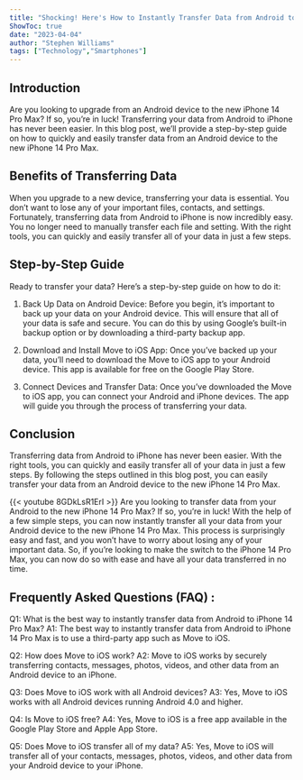 ```yaml
---
title: "Shocking! Here's How to Instantly Transfer Data from Android to iPhone 14 Pro Max!"
ShowToc: true 
date: "2023-04-04"
author: "Stephen Williams" 
tags: ["Technology","Smartphones"]
---
```

## Introduction

Are you looking to upgrade from an Android device to the new iPhone 14 Pro Max? If so, you’re in luck! Transferring your data from Android to iPhone has never been easier. In this blog post, we’ll provide a step-by-step guide on how to quickly and easily transfer data from an Android device to the new iPhone 14 Pro Max.

## Benefits of Transferring Data

When you upgrade to a new device, transferring your data is essential. You don’t want to lose any of your important files, contacts, and settings. Fortunately, transferring data from Android to iPhone is now incredibly easy. You no longer need to manually transfer each file and setting. With the right tools, you can quickly and easily transfer all of your data in just a few steps.

## Step-by-Step Guide

Ready to transfer your data? Here’s a step-by-step guide on how to do it:

1. Back Up Data on Android Device: Before you begin, it’s important to back up your data on your Android device. This will ensure that all of your data is safe and secure. You can do this by using Google’s built-in backup option or by downloading a third-party backup app.

2. Download and Install Move to iOS App: Once you’ve backed up your data, you’ll need to download the Move to iOS app to your Android device. This app is available for free on the Google Play Store.

3. Connect Devices and Transfer Data: Once you’ve downloaded the Move to iOS app, you can connect your Android and iPhone devices. The app will guide you through the process of transferring your data.

## Conclusion

Transferring data from Android to iPhone has never been easier. With the right tools, you can quickly and easily transfer all of your data in just a few steps. By following the steps outlined in this blog post, you can easily transfer your data from an Android device to the new iPhone 14 Pro Max.

{{< youtube 8GDkLsR1ErI >}} 
Are you looking to transfer data from your Android to the new iPhone 14 Pro Max? If so, you’re in luck! With the help of a few simple steps, you can now instantly transfer all your data from your Android device to the new iPhone 14 Pro Max. This process is surprisingly easy and fast, and you won’t have to worry about losing any of your important data. So, if you’re looking to make the switch to the iPhone 14 Pro Max, you can now do so with ease and have all your data transferred in no time.

## Frequently Asked Questions (FAQ) :
Q1: What is the best way to instantly transfer data from Android to iPhone 14 Pro Max? 
A1: The best way to instantly transfer data from Android to iPhone 14 Pro Max is to use a third-party app such as Move to iOS.

Q2: How does Move to iOS work?
A2: Move to iOS works by securely transferring contacts, messages, photos, videos, and other data from an Android device to an iPhone.

Q3: Does Move to iOS work with all Android devices?
A3: Yes, Move to iOS works with all Android devices running Android 4.0 and higher.

Q4: Is Move to iOS free?
A4: Yes, Move to iOS is a free app available in the Google Play Store and Apple App Store.

Q5: Does Move to iOS transfer all of my data?
A5: Yes, Move to iOS will transfer all of your contacts, messages, photos, videos, and other data from your Android device to your iPhone.


